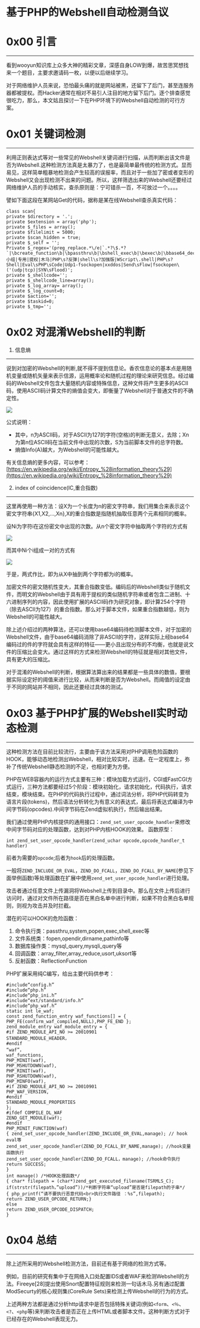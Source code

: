 # 基于PHP的Webshell自动检测刍议

0x00 引言
=======

* * *

看到wooyun知识库上众多大神的精彩文章，深感自身LOW到爆，故苦思冥想找来一个题目，主要求邀请码一枚，以便以后继续学习。

对于网络维护人员来说，恐怕最头痛的就是网站被黑，还留下了后门，甚至连服务器都被提权。而Hacker通常在相对不易引人注目的地方留下后门。逐个排查感觉很吃力，那么，本文姑且探讨一下在PHP环境下的Webshell自动检测的可行方案。

0x01 关键词检测
==========

* * *

利用正则表达式等对一些常见的Webshell关键词进行扫描，从而判断出该文件是否为Webshell.这种检测方法真是太暴力了，也是最简单最传统的检测方式。显而易见，这样简单粗暴地检测会产生较高的误报率，而且对于一些加了密或者变形的Webshell又会出现检测不出来的问题。所以，这样筛选出来的Webshell还要经过网络维护人员的手动核实，查杀原则是：宁可错杀一百，不可放过一个。。。。

譬如下面这段在某网站Get的代码，据称是某在线Webshell查杀真实代码：

```
class scan{
private $directory = '.';
private $extension = array('php');
private $_files = array();
private $filelimit = 5000;
private $scan_hidden = true;
private $_self = '';
Private $_regex='(preg_replace.*\/e|`.*?\$.*?`|\bcreate_function\b|\bpassthru\b|\bshell_exec\b|\bexec\b|\bbase64_decode\b|\bedoced_46esab\b|\beval\b|\bsystem\b|\bproc_open\b|\bpopen\b|\bcurl_exec\b|\bcurl_multi_exec\b|\bparse_ini_file\b|\bshow_source\b|cmd\.exe|KAdot@ngs\.ru|小组|专用|提权|木马|PHP\s?反弹|shell\s?加强版|WScript\.shell|PHP\s?Shell|Eval\sPHP\sCode|Udp1-fsockopen|xxddos|Send\sFlow|fsockopen\('(udp|tcp)|SYN\sFlood)';
private $_shellcode='';
private $_shellcode_line=array();
private $_log_array= array();
private $_log_count=0;
private $action='';
private $taskid=0;
private $_tmp='';

```

0x02 对混淆Webshell的判断
===================

1. 信息熵
------

说到对加密的Webshell的判断,就不得不提到信息论。香农信息论的基本点是用随机变量或随机矢量来表示信源，运用概率论和随机过程的理论来研究信息。经过编码的Webshell文件包含大量随机内容或特殊信息，这种文件将产生更多的ASCII码，使用ASCII码计算文件的熵值会变大，即衡量了Webshell对于普通文件的不确定性。

![](http://drops.javaweb.org/uploads/images/ac4d919d13b0f4bd79cd50158f425040baa134fa.jpg)

公式说明：

*   其中，n为ASCII码，对于ASCII为127的字符(空格)的判断无意义，去除；Xn为第n位ASCII码在当前文件中出现的次数，S为当前脚本文件的总字符数。
*   熵值Info(A)越大，为Webshell的可能性越大。

有关信息熵的更多内容，可以参考：[https://en.wikipedia.org/wiki/Entropy_%28information_theory%29](https://en.wikipedia.org/wiki/Entropy_%28information_theory%29)

2. index of coincidence(IC,重合指数)
--------------------------------

这里再使用一种方法：设X为一个长度为n的密文字符串，我们用集合来表示这个密文字符串{X1,X2,…,Xn},X的重合指数是指随机抽取任意两个元素相同的概率。

设Ni为字符i在这份密文中出现的次数。从n个密文字符中抽取两个字符的方式有

![](http://drops.javaweb.org/uploads/images/d07fcce82a4c539bed1d449e628229fd649b529a.jpg)

而其中Ni个i组成一对的方式有

![](http://drops.javaweb.org/uploads/images/702a9d09ac73075aae02f572eb5597fff533ad4a.jpg)

于是，两式作比，即为从X中抽到两个字符都为i的概率。

加密文件的密文随机性变大，其重合指数变低。编码后的Webshell类似于随机文件，而明文的Webshell由于具有用于提权的类似随机字符串或者包含二进制、十六进制序列的内容，因此使用扩展的ASCII码作为研究对象，即计算254个字符（除去ASCII为127）的重合指数。那么对于脚本文件，如果重合指数越低，则为Webshell的可能性越大。

除上述介绍过的两种算法，还可以使用base64编码待检测脚本文件，对于加密的Webshell文件，由于base64编码消除了非ASCII的字符，这样实际上经base64编码过的件的字符就会具有这样的特征——更小且出现分布的不均衡，也就是说文件的压缩比会变大。通过这样的方式来检测Webshell的特征就是相对其他文件，具有更大的压缩比。

对于混淆的Webshell的判断，根据算法算出来的结果都是一些具体的数值，要根据实际设定好的阈值来进行比较，从而来判断是否为Webshell。而阈值的设定由于不同的网站并不相同，因此还要经过具体的测试。

0x03 基于PHP扩展的Webshell实时动态检测
===========================

* * *

这种检测方法在目前比较流行，主要由于该方法采用对PHP调用危险函数的HOOK，能够动态地检测出Webshell，相对比较实时，迅速。在一定程度上，弥补了传统Webshell静态检测的不足，也相对更为方便。

PHP在WEB容器内的运行方式主要有三种：模块加载方式运行，CGI或FastCGI方式运行，三种方法都要经过5个阶段：模块初始化，请求初始化，代码执行，请求结束，模块结束。在PHP的代码执行过程中，通过词法分析，将PHP代码转变为语言片段(tokens)，然后语法分析转化为有意义的表达式，最后将表达式编译为中间字节码(opcodes).中间字节码在Zend虚拟机执行，然后输出结果。

我们通过使用PHP内核提供的通用接口：`zend_set_user_opcode_handler`来修改中间字节码对应的处理函数，达到对PHP内核HOOK的效果。 函数原型：

```
int zend_set_user_opcode_handler(zend_uchar opcode,opcode_handler_t handler)

```

前者为需要的`opcode`;后者为`hook`后的处理函数。

一般将`ZEND_INCLUDE_OR_EVAL`，`ZEND_DO_FCALL`，`ZEND_DO_FCALL_BY_NAME`(参见下面举例函数)等处理函数在扩展中使用`zend_set_user_opcode_handler`进行处理。

攻击者通过任意文件上传漏洞将Webshell上传到目录中。那么在文件上传后进行访问时，通过对文件所在路径是否在黑白名单中进行判断，如果不符合黑白名单规则，则视为攻击并及时拦截。

潜在的可以HOOK的危险函数：

1.  命令执行类：passthru,system,popen,exec,shell_exec等
2.  文件系统类：fopen,opendir,dirname,pathinfo等
3.  数据库操作类：mysql_query,mysqli_query等
4.  回调函数：array_filter,array_reduce,usort,uksort等
5.  反射函数：ReflectionFunction

PHP扩展采用纯C编写，给出主要代码供参考：

```
#include“config.h”
#include“php.h”
#include“php_ini.h”
#include“ext/standard/info.h”
#include“php_waf.h”
static int le_waf;
const zend_function_entry waf_functions[] = {
PHP_FE(confirm_waf_compiled,NULL),PHP_FE_END };
zend_module_entry waf_module_entry = {
#if ZEND_MODULE_API_NO >= 20010901
STANDARD_MODULE_HEADER，
#endif
“waf”，
waf_functions,
PHP_MINIT(waf),
PHP_MSHUTDOWN(waf),
PHP_RINIT(waf),
PHP_RSHUTDOWN(waf),
PHP_MINFO(waf),
#if ZEND_MODULE_API_NO >= 20010901
PHP_WAF_VERSION,
#endif
STANDARD_MODULE_PROPERTIES
};
#ifdef COMPILE_DL_WAF
ZEND_GET_MODULE(waf);
#endif
PHP_MINIT_FUNCTION(waf)
{ zend_set_user_opcode_handler(ZEND_INCLUDE_OR_EVAL,manage); // hook eval等
zend_set_user_opcode_handler(ZEND_DO_FCALL_BY_NAME,manage); //hook变量函数执行
zend_set_user_opcode_handler(ZEND_DO_FCALL，manage); //hook命令执行
return SUCCESS;
}
int manage() /*HOOK处理函数*/
{ char* filepath = (char*)zend_get_executed_filename(TSRMLS_C);
if(strstr(filepath，”upload”))/*判断字符串“upload”是否是filepath的子串*/
{ php_printf(“请不要执行恶意代码<br>执行文件路径 ：%s”,filepath);
return ZEND_USER_OPCODE_RETURN;}
else
return ZEND_USER_OPCODE_DISPATCH;
}

```

0x04 总结
=======

* * *

除上述所采用的Webshell检测方法，目前还有基于网络的检测方式等。

例如，目前的研究有集中于在网络入口处配置IDS或者WAF来检测Webshell的方法。Fireeye[28]提出使用Snort配置特征规则来检测一句话木马.另有通过配置ModSecurty的核心规则集(CoreRule Sets)来检测上传Webshell的行为的方式。

上述两种方法都是通过分析http请求中是否包括特殊关键词(例如`<form`、`<％`、`<?`、`<php`等)来判断攻击者是否正在上传HTML或者脚本文件。这种判断方式对于已经存在的Webshell表现无力。